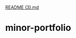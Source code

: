 [README (3).md](https://github.com/amishapatel001/minor-portfolio/files/7142808/README.3.md)
# minor-portfolio
